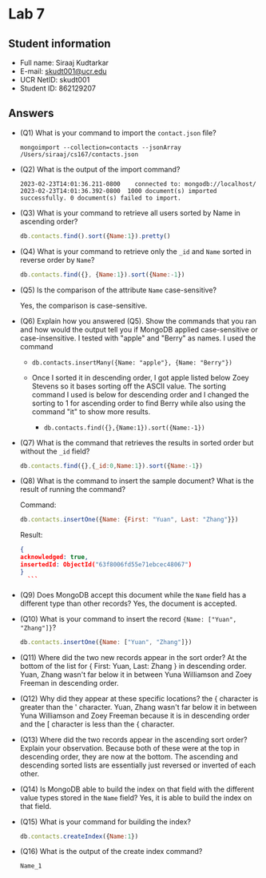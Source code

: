 # Lab 7

## Student information

* Full name: Siraaj Kudtarkar
* E-mail: skudt001@ucr.edu
* UCR NetID: skudt001
* Student ID: 862129207

## Answers

* (Q1) What is your command to import the `contact.json` file?

    ```shell
    mongoimport --collection=contacts --jsonArray /Users/siraaj/cs167/contacts.json
    ```

* (Q2) What is the output of the import command?

    ```text
    2023-02-23T14:01:36.211-0800	connected to: mongodb://localhost/
  2023-02-23T14:01:36.392-0800	1000 document(s) imported successfully. 0 document(s) failed to import.
    ```

* (Q3) What is your command to retrieve all users sorted by Name in ascending order?

    ```javascript
    db.contacts.find().sort({Name:1}).pretty()
    ```

* (Q4) What is your command to retrieve only the `_id` and `Name` sorted in reverse order by `Name`?

    ```javascript
    db.contacts.find({}, {Name:1}).sort({Name:-1})
    ```

* (Q5) Is the comparison of the attribute `Name` case-sensitive?

  Yes, the comparison is case-sensitive.

* (Q6) Explain how you answered (Q5). Show the commands that you ran and how would the output tell you if MongoDB applied case-sensitive or case-insensitive.
  I tested with "apple" and "Berry" as names. I used the command 
  *     db.contacts.insertMany({Name: "apple"}, {Name: "Berry"})
  * Once I sorted it in descending order, I got apple listed below Zoey Stevens so it bases sorting off the ASCII value. The sorting command I used is below for descending order and I changed the sorting to 1 for ascending order to find Berry while also using the command "it" to show more results.
    *     db.contacts.find({},{Name:1}).sort({Name:-1})

* (Q7) What is the command that retrieves the results in sorted order but without the `_id` field?

    ```javascript
  db.contacts.find({},{_id:0,Name:1}).sort({Name:-1})
    ```


* (Q8) What is the command to insert the sample document? What is the result of running the command?

  Command:
    ```javascript
    db.contacts.insertOne({Name: {First: "Yuan", Last: "Zhang"}})
    ```

  Result:
    ```json
    {
  acknowledged: true,
  insertedId: ObjectId("63f8006fd55e71ebcec48067")
  }
      ```

* (Q9) Does MongoDB accept this document while the `Name` field has a different type than other records?
  Yes, the document is accepted.


* (Q10) What is your command to insert the record `{Name: ["Yuan", "Zhang"]}`?

    ```javascript
    db.contacts.insertOne({Name: ["Yuan", "Zhang"]})
    ```


* (Q11) Where did the two new records appear in the sort order?
  At the bottom of the list for { First: Yuan, Last: Zhang } in descending order. Yuan, Zhang wasn't far below it in between Yuna Williamson and Zoey Freeman in descending order.


* (Q12) Why did they appear at these specific locations?
  the { character is greater than the ' character. Yuan, Zhang wasn't far below it in between Yuna Williamson and Zoey Freeman because it is in descending order and the [ character is less than the { character. 

* (Q13) Where did the two records appear in the ascending sort order? Explain your observation.
  Because both of these were at the top in descending order, they are now at the bottom. The ascending and descending sorted lists are essentially just reversed or inverted of each other.


* (Q14) Is MongoDB able to build the index on that field with the different value types stored in the `Name` field?
  Yes, it is able to build the index on that field.

* (Q15) What is your command for building the index?

    ```javascript
    db.contacts.createIndex({Name:1})
    ```


* (Q16) What is the output of the create index command?

    ```text
  Name_1
    ```